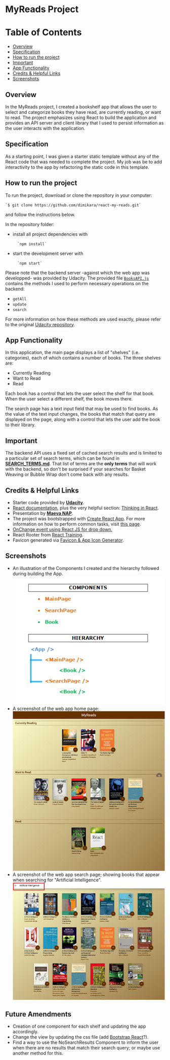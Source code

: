 # MyReads Project


# Table of Contents

* [Overview](#overview)
* [Specification](#specification)
* [How to run the project](#how-to-run-the-project)
* [Important](#important)
* [App Functionality](#app-functionality)
* [Credits & Helpful Links](#credits-&-helpful-links)
* [Screenshots](#screenshots)



## Overview

In the MyReads project, I created a bookshelf app that allows the user to select and categorize books they have read, are currently reading, or want to read. The project emphasizes using React to build the application and provides an API server and client library that I used to persist information as the user interacts with the application.



## Specification

As a starting point, I was given a starter static template without any of the React code that was needed to complete the project. My job was be to add interactivity to the app by refactoring the static code in this template.



## How to run the project

To run the project, download or clone the repository in your computer:

    `$ git clone https://github.com/dimikara/react-my-reads.git`

and follow the instructions below.

In the repository folder: 
* install all project dependencies with 

        `npm install`
* start the development server with 

        `npm start`

Please note that the backend server -against which the web app was developped- was provided by Udacity. The provided file [`BooksAPI.js`](src/BooksAPI.js) contains the methods I used to perform necessary operations on the backend:

* `getAll`
* `update`
* `search`

For more information on how these methods are used exactly, please refer to the original [Udacity repository](https://github.com/udacity/reactnd-project-myreads-starter).



## App Functionality

In this application, the main page displays a list of "shelves" (i.e. categories), each of which contains a number of books. The three shelves are:
* Currently Reading
* Want to Read
* Read

Each book has a control that lets the user select the shelf for that book. When the user select a different shelf, the book moves there.

The search page has a text input field that may be used to find books. As the value of the text input changes, the books that match that query are displayed on the page, along with a control that lets the user add the book to their library.



## Important

The backend API uses a fixed set of cached search results and is limited to a particular set of search terms, which can be found in [**SEARCH_TERMS.md**](SEARCH_TERMS.md). That list of terms are the **only terms** that will work with the backend, so don't be surprised if your searches for Basket Weaving or Bubble Wrap don't come back with any results.



## Credits & Helpful Links

* Starter code provided by [**Udacity**](https://github.com/udacity/reactnd-project-myreads-starter).
* [React documentation](https://reactjs.org/), plus the very helpful section: [Thinking in React](https://reactjs.org/docs/thinking-in-react.html).
* Presentation by [**Maeva NAP**](https://www.youtube.com/watch?v=i6L2jLHV9j8&feature=youtu.be).
* The project was bootstrapped with [Create React App](https://github.com/facebookincubator/create-react-app). For more information on how to perform common tasks, visit [this page](https://github.com/facebookincubator/create-react-app/blob/master/packages/react-scripts/template/README.md).
* [OnChange event using React JS for drop down.](https://stackoverflow.com/questions/28868071/onchange-event-using-react-js-for-drop-down)
* React Rooter from [React Training](https://reacttraining.com/react-router/web/example/url-params).
* Favicon generated via [Favicon & App Icon Generator](https://www.favicon-generator.org/).



## Screenshots

* An illustration of the Components I created and the hierarchy followed during building the App.
![Screenshot1](./src/Media/Screenshot1.PNG "Screenshot")
* A screenshot of the web app home page: 
![Screenshot2](./src/Media/Screenshot2.PNG "Screenshot")
* A screenshot of the web app search page; showing books that appear when searching for "Artificial Intelligence". 
![Screenshot3](./src/Media/Screenshot3.PNG "Screenshot")



## Future Amendments

* Creation of one component for each shelf and updating the app accordingly.
* Change the view by updating the css file (add [Bootstrap React](https://reactstrap.github.io/)?).
* Find a way to use the NoSearchResults Component to inform the user when there are no results that match their search query; or maybe use another method for this.
